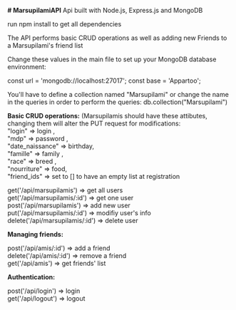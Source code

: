 <strong># MarsupilamiAPI</strong>
Api built with Node.js, Express.js and MongoDB

run npm install to get all dependencies

The API performs basic CRUD operations as well as adding new Friends to a Marsupilami's friend list

Change these values in the main file to set up your MongoDB database environment:

const url = 'mongodb://localhost:27017';
const base = 'Appartoo';

You'll have to define a collection named "Marsupilami" or change the name in the queries in order to perform the queries:
db.collection("Marsupilami")

<strong>Basic CRUD operations:</strong>
(Marsupilamis should have these attibutes, changing them will alter the PUT request for modifications:<br>
"login" => login , <br>
"mdp" => password , <br>
"date_naissance" => birthday, <br>
"famille" => family , <br>
"race" => breed , <br>
"nourriture" => food, <br>
"friend_ids" => set to [] to have an empty list at registration <br>


get('/api/marsupilamis') => get all users <br>
get('/api/marsupilamis/:id') => get one user <br>
post('/api/marsupilamis') => add new user <br>
put('/api/marsupilamis/:id') => modifiy user's info <br>
delete('/api/marsupilamis/:id') => delete user <br>

<strong>Managing friends:</strong>

post('/api/amis/:id') => add a friend <br>
delete('/api/amis/:id') => remove a friend <br>
get('/api/amis') => get friends' list <br>

<strong>Authentication:</strong>

post('/api/login') => login <br>
get('/api/logout') => logout <br>
